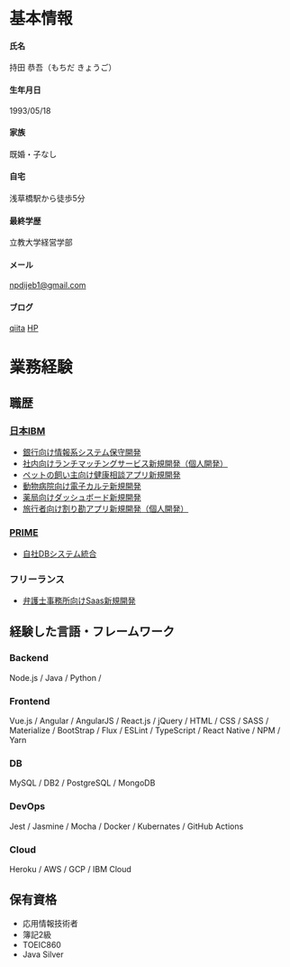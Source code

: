 # 基本情報
#### 氏名
持田 恭吾（もちだ きょうご）
#### 生年月日
1993/05/18
#### 家族
既婚・子なし
#### 自宅
浅草橋駅から徒歩5分
#### 最終学歴
立教大学経営学部
#### メール
npdijeb1@gmail.com
#### ブログ
[qiita](https://qiita.com/kyogom)
[HP](https://kyogom.com)

# 業務経験
## 職歴
### [日本IBM](https://www.ibm.com/)  
  - [銀行向け情報系システム保守開発](./2016_bank.md)
  - [社内向けランチマッチングサービス新規開発（個人開発）](./2016_lunch.md)
  - [ペットの飼い主向け健康相談アプリ新規開発](./2017_dr.md)
  - [動物病院向け電子カルテ新規開発](./2018_karte.md)
  - [薬局向けダッシュボード新規開発](./2018_kr.md)
  - [旅行者向け割り勘アプリ新規開発（個人開発）](./2018_walica.md)
### [PRIME](https://primeagain.co.jp/) 
  - [自社DBシステム統合](./2019_db_merge.md)
### フリーランス 
  - [弁護士事務所向けSaas新規開発](./2019_legal.md)

## 経験した言語・フレームワーク
### Backend
Node.js / Java / Python / 

### Frontend
Vue.js / Angular / AngularJS / React.js / jQuery / HTML / CSS / SASS /
Materialize / BootStrap / Flux / ESLint / TypeScript / React Native / NPM / Yarn

### DB
MySQL / DB2 / PostgreSQL / MongoDB 

### DevOps
Jest / Jasmine / Mocha / Docker / Kubernates / GitHub Actions

### Cloud
Heroku / AWS / GCP / IBM Cloud

## 保有資格
- 応用情報技術者  
- 簿記2級  
- TOEIC860  
- Java Silver
